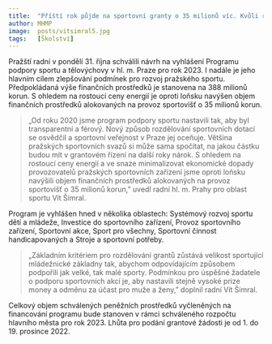 ```yaml
---
title:  "Příští rok půjde na sportovní granty o 35 milionů víc. Kvůli rostoucím cenám energií"
author: MHMP
image:  posts/vitsimral5.jpg
tags:   [Školství]
---
```


Pražští radní v pondělí 31. října schválili návrh na vyhlášení Programu podpory sportu a tělovýchovy v hl. m. Praze pro rok 2023. I nadále je jeho hlavním cílem zlepšování podmínek pro rozvoj pražského sportu. Předpokládaná výše finančních prostředků je stanovena na 388 milionů korun. S ohledem na rostoucí ceny energií je oproti loňsku navýšen objem finančních prostředků alokovaných na provoz sportovišť o 35 milionů korun.

> „Od roku 2020 jsme program podpory sportu nastavili tak, aby byl transparentní a férový. Nový způsob rozdělování sportovních dotací se osvědčil a sportovní veřejnost v Praze jej oceňuje. Většina pražských sportovních svazů si může sama spočítat, na jakou částku budou mít v grantovém řízení na další roky nárok. S ohledem na rostoucí ceny energií a ve snaze minimalizovat ekonomické dopady provozovatelů pražských sportovních zařízení jsme oproti loňsku navýšili objem finančních prostředků alokovaných na provoz sportovišť o 35 milionů korun,” uvedl radní hl. m. Prahy pro oblast sportu Vít Šimral. 

Program je vyhlášen hned v několika oblastech: Systémový rozvoj sportu dětí a mládeže, Investice do sportovního zařízení, Provoz sportovního zařízení, Sportovní akce, Sport pro všechny, Sportovní činnost handicapovaných a Stroje a sportovní potřeby. 

> „Základním kritériem pro rozdělování grantů zůstává velikost sportující mládežnické základny tak, abychom odpovídajícím způsobem podpořili jak velké, tak malé sporty. Podmínkou pro úspěšné žadatele o podporu sportovních akcí je, aby nastavili stejně vysoké prize money a odměnu za účast pro muže a ženy,” doplnil radní Vít Šimral. 

Celkový objem schválených peněžních prostředků vyčleněných na financování programu bude stanoven v rámci schváleného rozpočtu hlavního města pro rok 2023. Lhůta pro podání grantové žádosti je od 1. do 19. prosince 2022. 
